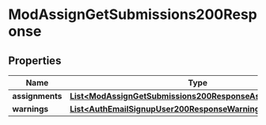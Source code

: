 

# ModAssignGetSubmissions200Response


## Properties

| Name | Type | Description | Notes |
|------------ | ------------- | ------------- | -------------|
|**assignments** | [**List&lt;ModAssignGetSubmissions200ResponseAssignmentsInner&gt;**](ModAssignGetSubmissions200ResponseAssignmentsInner.md) |  |  |
|**warnings** | [**List&lt;AuthEmailSignupUser200ResponseWarningsInner&gt;**](AuthEmailSignupUser200ResponseWarningsInner.md) |  |  [optional] |



